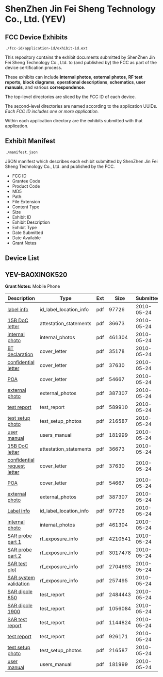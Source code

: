 # ShenZhen Jin Fei Sheng Technology Co., Ltd. (YEV)
## FCC Device Exhibits

```
./fcc-id/application-id/exhibit-id.ext
```

This repository contains the exhibit documents submitted by ShenZhen Jin Fei Sheng Technology Co., Ltd. to (and published by) the FCC as part of the device certification process.

These exhibits can include **internal photos**, **external photos**, **RF test reports**, **block diagrams**, **operational descriptions**, **schematics**, **user manuals**, and various **correspondence**.

The top-level directories are sliced by the FCC ID of each device.

The second-level directories are named according to the application UUIDs. *Each FCC ID includes one or more application.*

Within each application directory are the exhibits submitted with that application. 

## Exhibit Manifest

```
./manifest.json
```

JSON manifest which describes each exhibit submitted by ShenZhen Jin Fei Sheng Technology Co., Ltd. and published by the FCC.

- FCC ID
- Grantee Code
- Product Code
- MD5
- Path
- File Extension
- Content Type
- Size
- Exhibit ID
- Exhibit Description
- Exhibit Type
- Date Submitted
- Date Available
- Grant Notes

## Device List
## YEV-BAOXINGK520
**Grant Notes:** Mobile Phone

| Description | Type | Ext | Size | Submitted | Available |
| ----------- | ---- | --- | ---- | --------- | --------- |
| [label info](YEV-BAOXINGK520/b357ee8192b82947c9befe20a88d3fc2/1285611.pdf) | id_label_location_info | pdf | 97726 | 2010-05-24 | 2010-05-24 |
| [15B DoC letter](YEV-BAOXINGK520/b357ee8192b82947c9befe20a88d3fc2/1285605.pdf) | attestation_statements | pdf | 36673 | 2010-05-24 | 2010-05-24 |
| [internal photo](YEV-BAOXINGK520/b357ee8192b82947c9befe20a88d3fc2/1285606.pdf) | internal_photos | pdf | 461304 | 2010-05-24 | 2010-05-24 |
| [BT declaration](YEV-BAOXINGK520/b357ee8192b82947c9befe20a88d3fc2/1285601.pdf) | cover_letter | pdf | 35178 | 2010-05-24 | 2010-05-24 |
| [confidential letter](YEV-BAOXINGK520/b357ee8192b82947c9befe20a88d3fc2/1285602.pdf) | cover_letter | pdf | 37630 | 2010-05-24 | 2010-05-24 |
| [POA](YEV-BAOXINGK520/b357ee8192b82947c9befe20a88d3fc2/1285604.pdf) | cover_letter | pdf | 54667 | 2010-05-24 | 2010-05-24 |
| [external photo](YEV-BAOXINGK520/b357ee8192b82947c9befe20a88d3fc2/1285603.pdf) | external_photos | pdf | 387307 | 2010-05-24 | 2010-05-24 |
| [test report](YEV-BAOXINGK520/b357ee8192b82947c9befe20a88d3fc2/1285615.pdf) | test_report | pdf | 589910 | 2010-05-24 | 2010-05-24 |
| [test setup photo](YEV-BAOXINGK520/b357ee8192b82947c9befe20a88d3fc2/1285616.pdf) | test_setup_photos | pdf | 216587 | 2010-05-24 | 2010-05-24 |
| [user manual](YEV-BAOXINGK520/b357ee8192b82947c9befe20a88d3fc2/1285612.pdf) | users_manual | pdf | 181999 | 2010-05-24 | 2010-05-24 |
| [15B DoC letter](YEV-BAOXINGK520/f4a00a588bb143ab90c10d5104a72512/1285605.pdf) | attestation_statements | pdf | 36673 | 2010-05-24 | 2010-05-24 |
| [confidential request letter](YEV-BAOXINGK520/f4a00a588bb143ab90c10d5104a72512/1285602.pdf) | cover_letter | pdf | 37630 | 2010-05-24 | 2010-05-24 |
| [POA](YEV-BAOXINGK520/f4a00a588bb143ab90c10d5104a72512/1285604.pdf) | cover_letter | pdf | 54667 | 2010-05-24 | 2010-05-24 |
| [external photo](YEV-BAOXINGK520/f4a00a588bb143ab90c10d5104a72512/1285603.pdf) | external_photos | pdf | 387307 | 2010-05-24 | 2010-05-24 |
| [Label info](YEV-BAOXINGK520/f4a00a588bb143ab90c10d5104a72512/1285611.pdf) | id_label_location_info | pdf | 97726 | 2010-05-24 | 2010-05-24 |
| [internal photo](YEV-BAOXINGK520/f4a00a588bb143ab90c10d5104a72512/1285606.pdf) | internal_photos | pdf | 461304 | 2010-05-24 | 2010-05-24 |
| [SAR probe part 1](YEV-BAOXINGK520/f4a00a588bb143ab90c10d5104a72512/1285667.pdf) | rf_exposure_info | pdf | 4210541 | 2010-05-24 | 2010-05-24 |
| [SAR probe part 2](YEV-BAOXINGK520/f4a00a588bb143ab90c10d5104a72512/1285668.pdf) | rf_exposure_info | pdf | 3017478 | 2010-05-24 | 2010-05-24 |
| [SAR test plot](YEV-BAOXINGK520/f4a00a588bb143ab90c10d5104a72512/1285669.pdf) | rf_exposure_info | pdf | 2704693 | 2010-05-24 | 2010-05-24 |
| [SAR system validation](YEV-BAOXINGK520/f4a00a588bb143ab90c10d5104a72512/1285671.pdf) | rf_exposure_info | pdf | 257495 | 2010-05-24 | 2010-05-24 |
| [SAR dipole 850](YEV-BAOXINGK520/f4a00a588bb143ab90c10d5104a72512/1285649.pdf) | test_report | pdf | 2484443 | 2010-05-24 | 2010-05-24 |
| [SAR dipole 1900](YEV-BAOXINGK520/f4a00a588bb143ab90c10d5104a72512/1285650.pdf) | test_report | pdf | 1056084 | 2010-05-24 | 2010-05-24 |
| [SAR test report](YEV-BAOXINGK520/f4a00a588bb143ab90c10d5104a72512/1285656.pdf) | test_report | pdf | 1144824 | 2010-05-24 | 2010-05-24 |
| [test report](YEV-BAOXINGK520/f4a00a588bb143ab90c10d5104a72512/1285666.pdf) | test_report | pdf | 926171 | 2010-05-24 | 2010-05-24 |
| [test setup photo](YEV-BAOXINGK520/f4a00a588bb143ab90c10d5104a72512/1285616.pdf) | test_setup_photos | pdf | 216587 | 2010-05-24 | 2010-05-24 |
| [user manual](YEV-BAOXINGK520/f4a00a588bb143ab90c10d5104a72512/1285612.pdf) | users_manual | pdf | 181999 | 2010-05-24 | 2010-05-24 |
